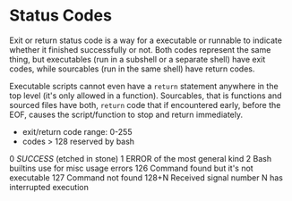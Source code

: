 # Status Codes

Exit or return status code is a way for a executable or runnable to indicate whether it finished successfully or not. Both codes represent the same thing, but executables (run in a subshell or a separate shell) have exit codes, while sourcables (run in the same shell) have return codes.

Executable scripts cannot even have a `return` statement anywhere in the top level (it's only allowed in a function). Sourcables, that is functions and sourced files have both, `return` code that if encountered early, before the EOF, causes the script/function to stop and return immediately.


- exit/return code range: 0-255
- codes > 128 reserved by bash



0       *SUCCESS*  (etched in stone)
1       ERROR      of the most general kind
2       Bash builtins use for misc usage errors
126     Command found but it's not executable
127     Command not found
128+N   Received signal number N has interrupted execution

